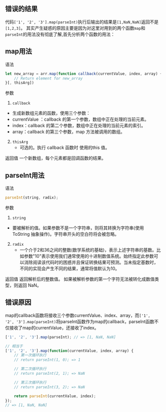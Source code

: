 ## 错误的结果
代码`['1', '2', '3'].map(parseInt)`执行后输出的结果是`[1,NaN,NaN]`返回不是`[1,2,3]`。
其实产生疑惑的原因主要是因为对这里对用到的两个函数`map`和`parseInt`的用法没有彻底了解,首先分析两个函数的用法：
## map用法
语法
```js
let new_array = arr.map(function callback(currentValue, index, array) { 
    // Return element for new_array 
}[, thisArg])
```
参数
1. `callback`
  + 生成新数组元素的函数，使用三个参数：
  + currentValue ：callback 的第一个参数，数组中正在处理的当前元素。
  + index：callback 的第二个参数，数组中正在处理的当前元素的索引。
  + array：callback 的第三个参数，map 方法被调用的数组。
2. `thisArg`
	+ 可选的。执行 callback 函数时 使用的this 值。

返回值
一个新数组，每个元素都是回调函数的结果。

## parseInt用法
语法
```js
parseInt(string, radix);
```
参数
1. `string`
  + 要被解析的值。如果参数不是一个字符串，则将其转换为字符串(使用  ToString 抽象操作)。字符串开头的空白符将会被忽略。
2. `radix`
	+ 一个介于2和36之间的整数(数学系统的基础)，表示上述字符串的基数。比如参数"10"表示使用我们通常使用的十进制数值系统。始终指定此参数可以消除阅读该代码时的困惑并且保证转换结果可预测。当未指定基数时，不同的实现会产生不同的结果，通常将值默认为10。

返回值
返回解析后的整数值。 如果被解析参数的第一个字符无法被转化成数值类型，则返回 NaN。
## 错误原因
map的callback函数将接收三个参数currentValue、index、array，而`['1', '2', '3'].map(parseInt)`将parseInt函数作为map的callback，parseInt函数不仅接收了map的currentValue，还接收了index。
```js
['1', '2', '3'].map(parseInt); // => [1, NaN, NaN]

// 相当于
['1', '2', '3'].map(function(currentValue, index, array) {
	// 第一次循环执行
	// return parseInt(1, 0); => 1

	// 第二次循环执行
	// return parseInt(2, 1); => NaN

	// 第三次循环执行
	// return parseInt(3, 2); => NaN

	return parseInt(currentValue, index);
});
// => [1, NaN, NaN]
```